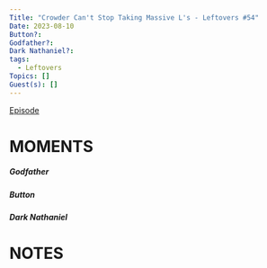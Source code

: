 ```yaml
---
Title: "Crowder Can't Stop Taking Massive L's - Leftovers #54"
Date: 2023-08-10
Button?: 
Godfather?: 
Dark Nathaniel?: 
tags:
  - Leftovers
Topics: []
Guest(s): []
---
```

[Episode](https://youtu.be/Pi6I56w96nE)
# MOMENTS

##### Godfather

##### Button

##### Dark Nathaniel

# NOTES
